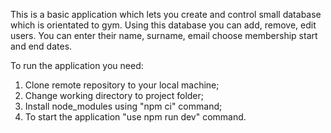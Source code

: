 This is a basic application which lets you create and control small database which is orientated to gym.
Using this database you can add, remove, edit users. You can enter their name, surname, email choose membership start and end dates.

To run the application you need:

1. Clone remote repository to your local machine;
2. Change working directory to project folder;
3. Install node_modules using "npm ci" command;
4. To start the application "use npm run dev" command.
